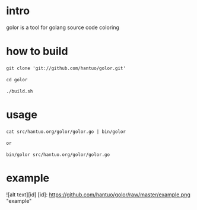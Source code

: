 # intro #
golor is a tool for golang source code coloring
# how to build #
`git clone 'git://github.com/hantuo/golor.git'`

`cd golor`

`./build.sh`
# usage #
`cat src/hantuo.org/golor/golor.go | bin/golor`

`or`

`bin/golor src/hantuo.org/golor/golor.go`
# example #
![alt text][id]
[id]: https://github.com/hantuo/golor/raw/master/example.png "example"
